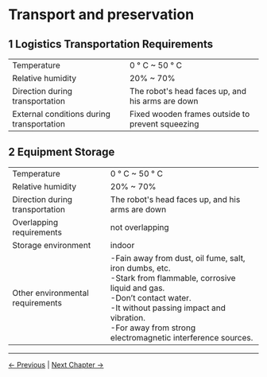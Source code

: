 # Transport and preservation

## 1 Logistics Transportation Requirements


| | |
| ---- | ---- | 
| Temperature | 0 ° C ~ 50 ° C |
| Relative humidity | 20% ~ 70% |
| Direction during transportation | The robot's head faces up, and his arms are down |
| External conditions during transportation | Fixed wooden frames outside to prevent squeezing |


## 2 Equipment Storage
| | |
| ---- |:---- |
| Temperature | 0 ° C ~ 50 ° C |
| Relative humidity | 20% ~ 70% |
| Direction during transportation | The robot's head faces up, and his arms are down |
| Overlapping requirements | not overlapping |
| Storage environment | indoor |
| Other environmental requirements | -Fain away from dust, oil fume, salt, iron dumbs, etc. <br> -Stark from flammable, corrosive liquid and gas. <br> -Don’t contact water. <br> -It without passing impact and vibration. <br> -For away from strong electromagnetic interference sources. | |


---
[← Previous](3.1-SafetyInstruction.md#) | [Next Chapter →](/4-FirstInstallAndUse/README.md)